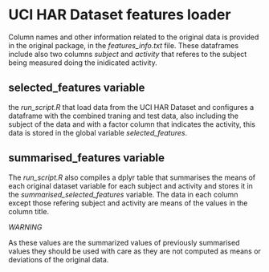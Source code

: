 
UCI HAR Dataset features loader
===============================

Column names and other information related to the original data is provided in
the original package, in the *features_info.txt* file. These dataframes include
also two columns *subject* and *activity* that referes to the subject being
measured doing the inidicated activity.

selected\_features variable
---------------------------

the *run_script.R* that load data from the UCI HAR Dataset and configures a
dataframe with the combined traning and test data, also including the subject
of the data and with a factor column that indicates the activity, this data is
stored in the global variable *selected_features*.


summarised\_features variable
-----------------------------

The *run_script.R* also compiles a dplyr table that summarises the means of each
original dataset variable for each subject and activity and stores it in the
*summarised_selected_features* variable. The data in each column except those
refering subject and activity are means of the values in the column title.

*WARNING*

As these values are the summarized values of previously summarised values they
should be used with care as they are not computed as means or deviations of 
the original data.
